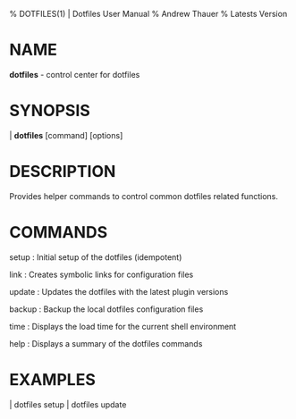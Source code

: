 % DOTFILES(1) | Dotfiles User Manual
% Andrew Thauer
% Latests Version

# NAME

**dotfiles** - control center for dotfiles

# SYNOPSIS

| **dotfiles** \[command] \[options]

# DESCRIPTION

Provides helper commands to control common dotfiles related functions.

# COMMANDS

setup
: Initial setup of the dotfiles (idempotent)

link
: Creates symbolic links for configuration files

update
: Updates the dotfiles with the latest plugin versions

backup
: Backup the local dotfiles configuration files

time
: Displays the load time for the current shell environment

help
: Displays a summary of the dotfiles commands

# EXAMPLES

| dotfiles setup
| dotfiles update
